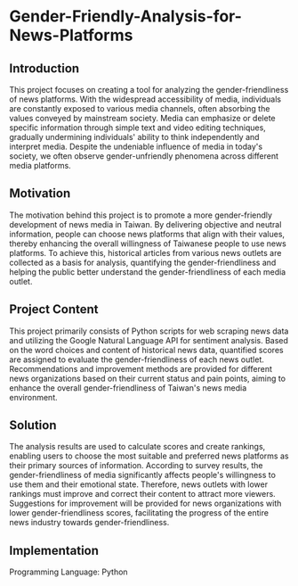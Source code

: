 # Gender-Friendly-Analysis-for-News-Platforms
## Introduction
This project focuses on creating a tool for analyzing the gender-friendliness of news platforms. With the widespread accessibility of media, individuals are constantly exposed to various media channels, often absorbing the values conveyed by mainstream society. Media can emphasize or delete specific information through simple text and video editing techniques, gradually undermining individuals' ability to think independently and interpret media. Despite the undeniable influence of media in today's society, we often observe gender-unfriendly phenomena across different media platforms.

## Motivation
The motivation behind this project is to promote a more gender-friendly development of news media in Taiwan. By delivering objective and neutral information, people can choose news platforms that align with their values, thereby enhancing the overall willingness of Taiwanese people to use news platforms. To achieve this, historical articles from various news outlets are collected as a basis for analysis, quantifying the gender-friendliness and helping the public better understand the gender-friendliness of each media outlet.

## Project Content
This project primarily consists of Python scripts for web scraping news data and utilizing the Google Natural Language API for sentiment analysis. Based on the word choices and content of historical news data, quantified scores are assigned to evaluate the gender-friendliness of each news outlet. Recommendations and improvement methods are provided for different news organizations based on their current status and pain points, aiming to enhance the overall gender-friendliness of Taiwan's news media environment.

## Solution
The analysis results are used to calculate scores and create rankings, enabling users to choose the most suitable and preferred news platforms as their primary sources of information. According to survey results, the gender-friendliness of media significantly affects people's willingness to use them and their emotional state. Therefore, news outlets with lower rankings must improve and correct their content to attract more viewers. Suggestions for improvement will be provided for news organizations with lower gender-friendliness scores, facilitating the progress of the entire news industry towards gender-friendliness.

## Implementation
Programming Language: Python
